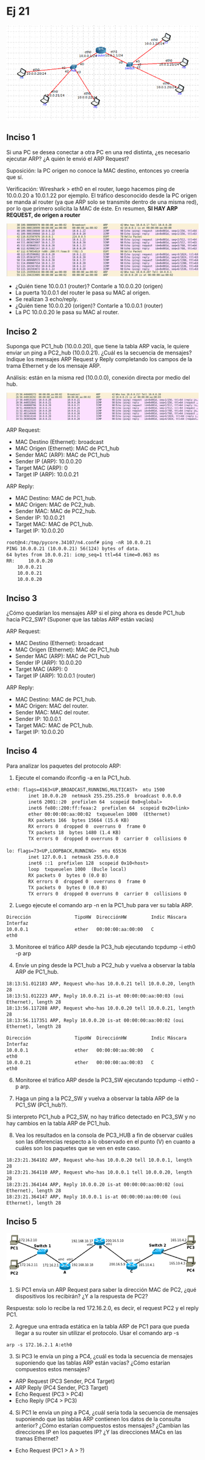 # Ej 21
![esquema](esquema.png)

## Inciso 1
Si una PC se desea conectar a otra PC en una red distinta, ¿es necesario ejecutar ARP? ¿A quién le envió el ARP Request?

Suposición: la PC origen no conoce la MAC destino, entonces yo creería que sí.

Verificación: Wireshark > eth0 en el router, luego hacemos ping de 10.0.0.20 a 10.0.1.22 por ejemplo. El tráfico desconocido desde la PC origen se manda al router (ya que ARP solo se transmite dentro de una misma red), por lo que primero solicita la MAC de éste. En resumen, <b>SI HAY ARP REQUEST, de origen a router</b>

![captura](capture_1.png)

* ¿Quién tiene 10.0.0.1 (router)? Contarle a 10.0.0.20 (origen)
* La puerta 10.0.0.1 del router le pasa su MAC al origen.
* Se realizan 3 echo/reply.
* ¿Quién tiene 10.0.0.20 (origen)? Contarle a 10.0.0.1 (router)
* La PC 10.0.0.20 le pasa su MAC al router.

## Inciso 2
Suponga que PC1_hub (10.0.0.20), que tiene la tabla ARP vacía, le quiere enviar un ping a PC2_hub (10.0.0.21). ¿Cuál es la secuencia de mensajes? Indique los mensajes ARP Request y Reply completando los campos de la trama Ethernet y de los mensaje ARP.

Análisis: están en la misma red (10.0.0.0), conexión directa por medio del hub.

![captura](capture_2.png)

ARP Request:
* MAC Destino (Ethernet): broadcast
* MAC Origen (Ethernet): MAC de PC1_hub
* Sender MAC (ARP): MAC de PC1_hub
* Sender IP (ARP): 10.0.0.20
* Target MAC (ARP): 0
* Target IP (ARP): 10.0.0.21

ARP Reply:
* MAC Destino: MAC de PC1_hub.
* MAC Origen: MAC de PC2_hub.
* Sender MAC: MAC de PC2_hub.
* Sender IP: 10.0.0.21
* Target MAC: MAC de PC1_hub.
* Target IP: 10.0.0.20

```
root@n4:/tmp/pycore.34107/n4.conf# ping -nR 10.0.0.21
PING 10.0.0.21 (10.0.0.21) 56(124) bytes of data.
64 bytes from 10.0.0.21: icmp_seq=1 ttl=64 time=0.063 ms
RR: 	10.0.0.20
	10.0.0.21
	10.0.0.21
	10.0.0.20
```

## Inciso 3
¿Cómo quedarían los mensajes ARP si el ping ahora es desde PC1_hub hacia PC2_SW? (Suponer que las tablas ARP están vacías)

ARP Request:
* MAC Destino (Ethernet): broadcast
* MAC Origen (Ethernet): MAC de PC1_hub
* Sender MAC (ARP): MAC de PC1_hub
* Sender IP (ARP): 10.0.0.20
* Target MAC (ARP): 0
* Target IP (ARP): 10.0.0.1 (router)

ARP Reply:
* MAC Destino: MAC de PC1_hub.
* MAC Origen: MAC del router.
* Sender MAC: MAC del router.
* Sender IP: 10.0.0.1
* Target MAC: MAC de PC1_hub.
* Target IP: 10.0.0.20

## Inciso 4
Para analizar los paquetes del protocolo ARP:

1. Ejecute el comando ifconfig -a en la PC1_hub.

```
eth0: flags=4163<UP,BROADCAST,RUNNING,MULTICAST>  mtu 1500
        inet 10.0.0.20  netmask 255.255.255.0  broadcast 0.0.0.0
        inet6 2001::20  prefixlen 64  scopeid 0x0<global>
        inet6 fe80::200:ff:feaa:2  prefixlen 64  scopeid 0x20<link>
        ether 00:00:00:aa:00:02  txqueuelen 1000  (Ethernet)
        RX packets 166  bytes 15664 (15.6 KB)
        RX errors 0  dropped 0  overruns 0  frame 0
        TX packets 18  bytes 1480 (1.4 KB)
        TX errors 0  dropped 0 overruns 0  carrier 0  collisions 0

lo: flags=73<UP,LOOPBACK,RUNNING>  mtu 65536
        inet 127.0.0.1  netmask 255.0.0.0
        inet6 ::1  prefixlen 128  scopeid 0x10<host>
        loop  txqueuelen 1000  (Bucle local)
        RX packets 0  bytes 0 (0.0 B)
        RX errors 0  dropped 0  overruns 0  frame 0
        TX packets 0  bytes 0 (0.0 B)
        TX errors 0  dropped 0 overruns 0  carrier 0  collisions 0
```

2. Luego ejecute el comando arp -n en la PC1_hub para ver su tabla ARP.

```
Dirección                TipoHW  DirecciónHW         Indic Máscara         Interfaz
10.0.0.1                 ether   00:00:00:aa:00:00   C                     eth0
```

3. Monitoree el tráfico ARP desde la PC3_hub ejecutando tcpdump -i eth0 -p arp

4. Envíe un ping desde la PC1_hub a PC2_hub y vuelva a observar la tabla ARP de PC1_hub.

```
18:13:51.012183 ARP, Request who-has 10.0.0.21 tell 10.0.0.20, length 28
18:13:51.012223 ARP, Reply 10.0.0.21 is-at 00:00:00:aa:00:03 (oui Ethernet), length 28
18:13:56.117288 ARP, Request who-has 10.0.0.20 tell 10.0.0.21, length 28
18:13:56.117351 ARP, Reply 10.0.0.20 is-at 00:00:00:aa:00:02 (oui Ethernet), length 28
```

```
Dirección                TipoHW  DirecciónHW         Indic Máscara         Interfaz
10.0.0.1                 ether   00:00:00:aa:00:00   C                     eth0
10.0.0.21                ether   00:00:00:aa:00:03   C                     eth0
```

6. Monitoree el tráfico ARP desde la PC3_SW ejecutando tcpdump -i eth0 -p arp.

7. Haga un ping a la PC2_SW y vuelva a observar la tabla ARP de la PC1_SW (PC1_hub?).

Si interpreto PC1_hub a PC2_SW, no hay tráfico detectado en PC3_SW y no hay cambios en la tabla ARP de PC1_hub.

8. Vea los resultados en la consola de PC3_HUB a fin de observar cuáles son las diferencias respecto a lo observado en el punto (V) en cuanto a cuáles son los paquetes que se ven en este caso.

```
18:23:21.364102 ARP, Request who-has 10.0.0.20 tell 10.0.0.1, length 28
18:23:21.364110 ARP, Request who-has 10.0.0.1 tell 10.0.0.20, length 28
18:23:21.364144 ARP, Reply 10.0.0.20 is-at 00:00:00:aa:00:02 (oui Ethernet), length 28
18:23:21.364147 ARP, Reply 10.0.0.1 is-at 00:00:00:aa:00:00 (oui Ethernet), length 28
```

## Inciso 5
![figura](fig4.png)

1. Si PC1 envía un ARP Request para saber la dirección MAC de PC2, ¿qué dispositivos los recibirán? ¿Y a la respuesta de PC2?

Respuesta: solo lo recibe la red 172.16.2.0, es decir, el request PC2 y el reply PC1.

2. Agregue una entrada estática en la tabla ARP de PC1 para que pueda llegar a su router sin utilizar el protocolo. Usar el comando arp -s <IP> <MAC>

```
arp -s 172.16.2.1 A:eth0
```

3. Si PC3 le envía un ping a PC4, ¿cuál es toda la secuencia de mensajes suponiendo que las tablas ARP están vacías? ¿Cómo estarían compuestos estos mensajes?

* ARP Request (PC3 Sender, PC4 Target)
* ARP Reply (PC4 Sender, PC3 Target)
* Echo Request (PC3 > PC4)
* Echo Reply (PC4 > PC3)

4. Si PC1 le envía un ping a PC4, ¿cuál sería toda la secuencia de mensajes suponiendo que las tablas ARP contienen los datos de la consulta anterior? ¿Cómo estarían compuestos estos mensajes? ¿Cambian las direcciones IP
en los paquetes IP? ¿Y las direcciones MACs en las tramas Ethernet?

* Echo Request (PC1 > A > ?)